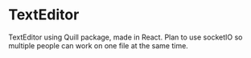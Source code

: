 # TextEditor
TextEditor using Quill package, made in React. Plan to use socketIO  so multiple people can work on one file at the same time.
